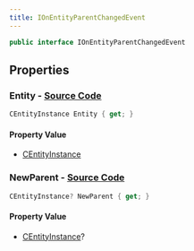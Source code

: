 ```yaml
---
title: IOnEntityParentChangedEvent
---
```


```csharp
public interface IOnEntityParentChangedEvent
```

## Properties

### **Entity** - [Source Code](https://github.com/swiftly-solution/swiftlys2/blob/main/managed/src/SwiftlyS2.Shared/Modules/Events/EventParams/IOnEntityParentChangedEvent.cs#L13)

```csharp
CEntityInstance Entity { get; }
```

#### Property Value

- [CEntityInstance](/docs/api/shared/schemadefinitions/centityinstance)

### **NewParent** - [Source Code](https://github.com/swiftly-solution/swiftlys2/blob/main/managed/src/SwiftlyS2.Shared/Modules/Events/EventParams/IOnEntityParentChangedEvent.cs#L18)

```csharp
CEntityInstance? NewParent { get; }
```

#### Property Value

- [CEntityInstance](/docs/api/shared/schemadefinitions/centityinstance)?

